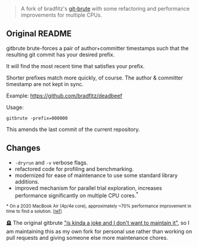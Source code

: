 > A fork of bradfitz's [git-brute][upstream] with some refactoring and
performance improvements for multiple CPUs.

## Original README

gitbrute brute-forces a pair of author+committer timestamps such that
the resulting git commit has your desired prefix.

It will find the most recent time that satisfies your prefix.

Shorter prefixes match more quickly, of course. The author &
committer timestamp are not kept in sync.

Example: https://github.com/bradfitz/deadbeef

Usage:

    gitbrute -prefix=000000

This amends the last commit of the current repository.


## Changes

- `-dryrun` and `-v` verbose flags.
- refactored code for profiling and benchmarking.
- modernized for ease of maintenance to use some standard library additions.
- improved mechanism for parallel trial exploration, increases performance
  significantly on multiple CPU cores.<sup>*</sup>

<small>\* On a 2020 MacBook Air (4p/4e core), approximately ~70% performance
improvement in time to find a solution. [[ref]]</small>

:headstone: The original gitbrute ["is kinda a joke and I don't want to maintain
it"][upstream-status], so I am maintaining this as my own fork for personal use
rather than working on pull requests and giving someone else more maintenance
chores.


[upstream]: https://github.com/bradfitz/gitbrute/
[ref]: https://github.com/mroth/gitbrute/pull/1
[upstream-status]: https://github.com/bradfitz/gitbrute/issues/8#issuecomment-168887530